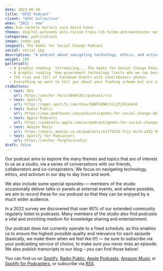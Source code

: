 ```yaml
---
date: 2023-06-20
title: "GFSC Podcast"
client: "GFSC Collective"
when: "2022 - now"
who: kim rachele mallory zara david honor
themes: digital-autonomy anti-racism trans-lib hulme-and-manchester mutual-aid
categories: publications
image: index.jpg
imagealt: The Geeks for Social Change Podcast
social: social.jpg
description: "A podcast about navigating technology, ethics, and activism in our day-to-day lives and work, created with our friends, collaborators and co-conspirators."
weight: 100
galleryalt:
  - A graphic reading 'Introducing... The Geeks for Social Change Podcast' with faces of podcast contributors beneath
  - A graphic reading 'How government technology limits who we can become' with faces of contributors beneath it
  - The rise and fall of Facebook Events with contributors photos
  - Everything we want to tell you about your funding scheme but are afraid to tell you with contributors photos
ctaButtons:
  - text: RSS 
    url: https://anchor.fm/s/a948e35c/podcast/rss
  - text: Spotify
    url: https://open.spotify.com/show/5W8FIdNNr3i1jPj02uUevO
  - text: Radio Public 
    url: https://www.podchaser.com/podcasts/geeks-for-social-change-4837008?
  - text: Apple Podcasts 
    url: https://podcasts.apple.com/us/podcast/geeks-for-social-change/id1639344512
  - text: Amazon Music
    url: https://music.amazon.co.uk/podcasts/e37fd22d-7c11-4cc9-a282-951cc205733c/geeks-for-social-change
  - text: Spotify for Podcasters
    url: https://anchor.fm/gfscstudio/
draft: false
---
```

Our podcast aims to explore the many themes and topics that are of interest to us as a studio, via a series of conversations with our friends, collaborators and co-conspirators. We focus on navigating technology, ethics, and activism in our day to day lives and work.

We also include some special episodes — members of the studio occasionally deliver talks or panels at external events, and where possible, we aim to record these for our podcast so that they can be enjoyed by a much wider audience. 

In a 2022 survey we discovered that over 60% of our extended community regularly listen to podcasts. Many members of the studio also find podcasts a vital and enriching medium for knowledge sharing and entertainment. 

Our podcast does not currently operate to a fixed schedule, as this enables us to ensure the highest possible quality and relevance for each episode (basically, we make them when we feel like it!) — be sure to subscribe via your podcasting service of choice, to make sure you never miss an episode. We also publish transcripts to our blog – you can find those below! 

You can find us on [Spotify](https://open.spotify.com/show/5W8FIdNNr3i1jPj02uUevO), [Radio Public](https://radiopublic.com/geeks-for-social-change-60Xbpb), [Apple Podcasts](https://podcasts.apple.com/us/podcast/geeks-for-social-change/id1639344512), [Amazon Music](https://music.amazon.co.uk/podcasts/e37fd22d-7c11-4cc9-a282-951cc205733c/geeks-for-social-change) or [Spotify for Podcasters](https://anchor.fm/gfscstudio/), or subscribe via [RSS](https://anchor.fm/s/a948e35c/podcast/rss).